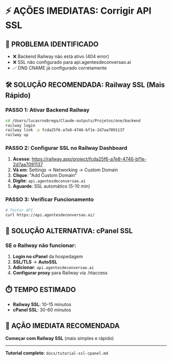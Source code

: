# ⚡ AÇÕES IMEDIATAS: Corrigir API SSL

## 🎯 PROBLEMA IDENTIFICADO
- ❌ Backend Railway não está ativo (404 error)
- ❌ SSL não configurado para api.agentesdeconversao.ai
- ✅ DNS CNAME já configurado corretamente

## 🛠️ SOLUÇÃO RECOMENDADA: Railway SSL (Mais Rápido)

### PASSO 1: Ativar Backend Railway
```bash
cd /Users/lucasrnobrega/Claude-outputs/Projetos/one/backend
railway login
railway link -p fcda25f6-a7e8-4746-bf1e-2d7aa7091137
railway up
```

### PASSO 2: Configurar SSL no Railway Dashboard
1. **Acesse**: https://railway.app/project/fcda25f6-a7e8-4746-bf1e-2d7aa7091137
2. **Vá em**: Settings → Networking → Custom Domain
3. **Clique**: "Add Custom Domain"
4. **Digite**: `api.agentesdeconversao.ai`
5. **Aguarde**: SSL automático (5-10 min)

### PASSO 3: Verificar Funcionamento
```bash
# Testar API
curl https://api.agentesdeconversao.ai/
```

## 🔄 SOLUÇÃO ALTERNATIVA: cPanel SSL

### SE o Railway não funcionar:
1. **Login no cPanel** da hospedagem
2. **SSL/TLS** → **AutoSSL**
3. **Adicionar**: `api.agentesdeconversao.ai`
4. **Configurar proxy** para Railway via .htaccess

## ⏱️ TEMPO ESTIMADO
- **Railway SSL**: 10-15 minutos
- **cPanel SSL**: 30-60 minutos

## 🚨 AÇÃO IMEDIATA RECOMENDADA
**Começar com Railway SSL** (mais simples e rápido)

---

**Tutorial completo**: `docs/tutorial-ssl-cpanel.md`